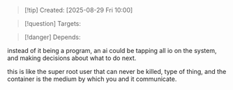 
>[!tip] Created: [2025-08-29 Fri 10:00]

>[!question] Targets: 

>[!danger] Depends: 

instead of it being a program, an ai could be tapping all io on the system, and making decisions about what to do next.

this is like the super root user that can never be killed, type of thing, and the container is the medium by which you and it communicate.